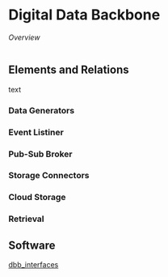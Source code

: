 # Digital Data Backbone

*Overview*

```{contents}
```

*<diagram>*

## Elements and Relations

text

### Data Generators

### Event Listiner
### Pub-Sub Broker
### Storage Connectors
### Cloud Storage
### Retrieval


## Software

<a href="https://github.com/cmu-mfi/dbb_interfaces.git" class="inline-button"><i class="fab fa-github"></i>dbb_interfaces</a>
